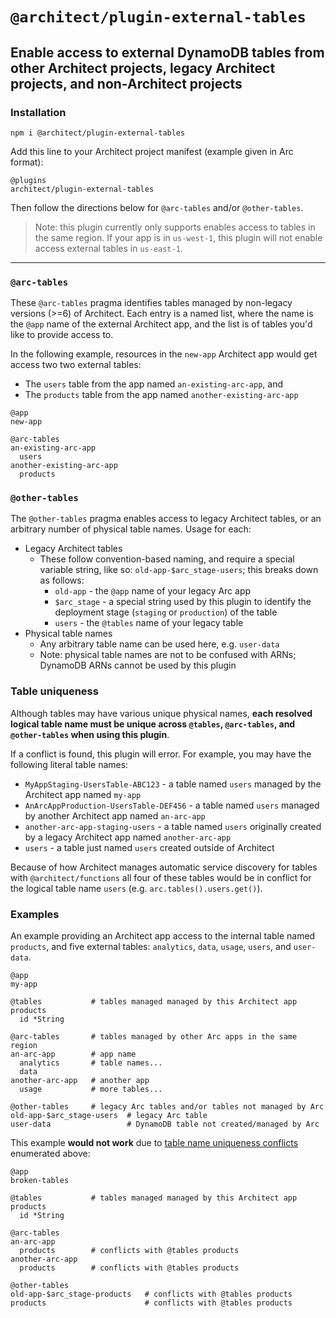 # `@architect/plugin-external-tables`

## Enable access to external DynamoDB tables from other Architect projects, legacy Architect projects, and non-Architect projects


### Installation

`npm i @architect/plugin-external-tables`

Add this line to your Architect project manifest (example given in Arc format):

```arc
@plugins
architect/plugin-external-tables
```

Then follow the directions below for `@arc-tables` and/or `@other-tables`.

> Note: this plugin currently only supports enables access to tables in the same region. If your app is in `us-west-1`, this plugin will not enable access external tables in `us-east-1`.

---

### `@arc-tables`

These `@arc-tables` pragma identifies tables managed by non-legacy versions (>=6) of Architect. Each entry is a named list, where the name is the `@app` name of the external Architect app, and the list is of tables you'd like to provide access to.

In the following example, resources in the `new-app` Architect app would get access two two external tables:
- The `users` table from the app named `an-existing-arc-app`, and
- The `products` table from the app named `another-existing-arc-app`

```
@app
new-app

@arc-tables
an-existing-arc-app
  users
another-existing-arc-app
  products
```


### `@other-tables`

The `@other-tables` pragma enables access to legacy Architect tables, or an arbitrary number of physical table names. Usage for each:

- Legacy Architect tables
  - These follow convention-based naming, and require a special variable string, like so: `old-app-$arc_stage-users`; this breaks down as follows:
    - `old-app` - the `@app` name of your legacy Arc app
    - `$arc_stage` - a special string used by this plugin to identify the deployment stage (`staging` or `production`) of the table
    - `users` - the `@tables` name of your legacy table
- Physical table names
  - Any arbitrary table name can be used here, e.g. `user-data`
  - Note: physical table names are not to be confused with ARNs; DynamoDB ARNs cannot be used by this plugin


### Table uniqueness

Although tables may have various unique physical names, **each resolved logical table name must be unique across `@tables`, `@arc-tables`, and `@other-tables` when using this plugin**.

If a conflict is found, this plugin will error. For example, you may have the following literal table names:

- `MyAppStaging-UsersTable-ABC123` - a table named `users` managed by the Architect app named `my-app`
- `AnArcAppProduction-UsersTable-DEF456` - a table named `users` managed by another Architect app named `an-arc-app`
- `another-arc-app-staging-users` - a table named `users` originally created by a legacy Architect app named `another-arc-app`
- `users` - a table just named `users` created outside of Architect

Because of how Architect manages automatic service discovery for tables with `@architect/functions` all four of these tables would be in conflict for the logical table name `users` (e.g. `arc.tables().users.get()`).


### Examples

An example providing an Architect app access to the internal table named `products`, and five external tables: `analytics`, `data`, `usage`, `users`, and `user-data`.

```arc
@app
my-app

@tables           # tables managed managed by this Architect app
products
  id *String

@arc-tables       # tables managed by other Arc apps in the same region
an-arc-app        # app name
  analytics       # table names...
  data
another-arc-app   # another app
  usage           # more tables...

@other-tables     # legacy Arc tables and/or tables not managed by Arc
old-app-$arc_stage-users  # legacy Arc table
user-data                 # DynamoDB table not created/managed by Arc
```

This example **would not work** due to [table name uniqueness conflicts](#table-uniqueness) enumerated above:

```arc
@app
broken-tables

@tables           # tables managed managed by this Architect app
products
  id *String

@arc-tables
an-arc-app
  products        # conflicts with @tables products
another-arc-app
  products        # conflicts with @tables products

@other-tables
old-app-$arc_stage-products   # conflicts with @tables products
products                      # conflicts with @tables products
```
